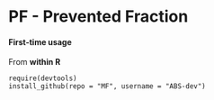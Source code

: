 PF - Prevented Fraction
==


#### First-time usage

From **within R**

```
require(devtools)
install_github(repo = "MF", username = "ABS-dev")
```
